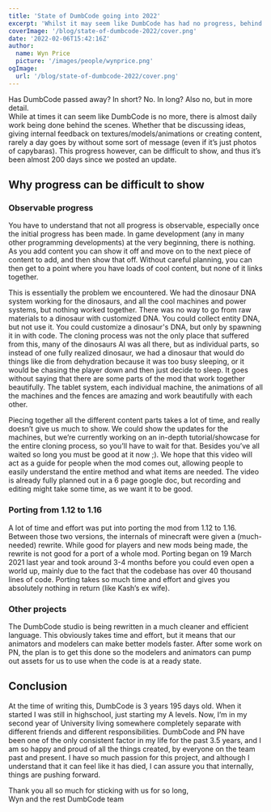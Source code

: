 ```yaml
---
title: 'State of DumbCode going into 2022'
excerpt: 'Whilst it may seem like DumbCode has had no progress, behind the scene, there is a lot going on. Find out in this blog post whats happening behind the scenes currently with Project: Nublar and the team.'
coverImage: '/blog/state-of-dumbcode-2022/cover.png'
date: '2022-02-06T15:42:16Z'
author:
  name: Wyn Price
  picture: '/images/people/wynprice.png'
ogImage:
  url: '/blog/state-of-dumbcode-2022/cover.png'
---
```


Has DumbCode passed away? In short? No. In long? Also no, but in more detail.    
While at times it can seem like DumbCode is no more, there is almost daily work being done behind the scenes. Whether that be discussing ideas, giving internal feedback on textures/models/animations or creating content, rarely a day goes by without some sort of message (even if it’s just photos of capybaras). This progress however, can be difficult to show, and thus it’s been almost 200 days since we posted an update.

## Why progress can be difficult to show
### Observable progress
You have to understand that not all progress is observable, especially once the initial progress has been made. In game development (any in many other programming developments) at the very beginning, there is nothing. As you add content you can show it off and move on to the next piece of content to add, and then show that off. Without careful planning, you can then get to a point where you have loads of cool content, but none of it links together.     



This is essentially the problem we encountered. We had the dinosaur DNA system working for the dinosaurs, and all the cool machines and power systems, but nothing worked together. There was no way to go from raw materials to a dinosaur with customized DNA. You could collect entity DNA, but not use it. You could customize a dinosaur's DNA, but only by spawning it in with code. The cloning process was not the only place that suffered from this, many of the dinosaurs AI was all there, but as individual parts, so instead of one fully realized dinosaur, we had a dinosaur that would do things like die from dehydration because it was too busy sleeping, or it would be chasing the player down and then just decide to sleep. It goes without saying that there are some parts of the mod that work together beautifully. The tablet system, each individual machine, the animations of all the machines and the fences are amazing and work beautifully with each other.     



Piecing together all the different content parts takes a lot of time, and really doesn’t give us much to show. We could show the updates for the machines, but we’re currently working on an in-depth tutorial/showcase for the entire cloning process, so you’ll have to wait for that. Besides you’ve all waited so long you must be good at it now ;). We hope that this video will act as a guide for people when the mod comes out, allowing people to easily understand the entire method and what items are needed. The video is already fully planned out in a 6 page google doc, but recording and editing might take some time, as we want it to be good.    

### Porting from 1.12 to 1.16
A lot of time and effort was put into porting the mod from 1.12 to 1.16. Between those two versions, the internals of minecraft were given a (much-needed) rewrite. While good for players and new mods being made, the rewrite is not good for a port of a whole mod. Porting began on 19 March 2021 last year and took around 3-4 months before you could even open a world up, mainly due to the fact that the codebase has over 40 thousand lines of code. Porting takes so much time and effort and gives you absolutely nothing in return (like Kash’s ex wife). 

### Other projects
The DumbCode studio is being rewritten in a much cleaner and efficient language. This obviously takes time and effort, but it means that our animators and modelers can make better models faster. After some work on PN, the plan is to get this done so the modelers and animators can pump out assets for us to use when the code is at a ready state.   



## Conclusion

At the time of writing this, DumbCode is 3 years 195 days old. When it started I was still in highschool, just starting my A levels. Now, I’m in my second year of University living somewhere completely separate with different friends and different responsibilities. DumbCode and PN have been one of the only consistent factor in my life for the past 3.5 years, and I am so happy and proud of all the things created, by everyone on the team past and present. I have so much passion for this project, and although I understand that it can feel like it has died, I can assure you that internally, things are pushing forward. 

Thank you all so much for sticking with us for so long,    
Wyn and the rest DumbCode team
